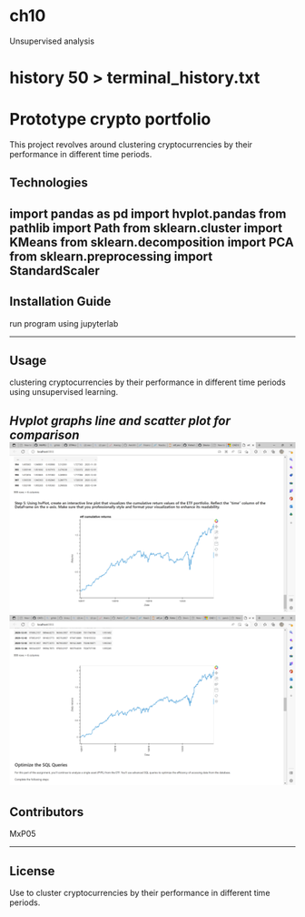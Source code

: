 # ch10
Unsupervised analysis
# history 50 > terminal_history.txt

# Prototype crypto portfolio
This project revolves around clustering cryptocurrencies by their performance in different time periods.
## Technologies

import pandas as pd
import hvplot.pandas
from pathlib import Path
from sklearn.cluster import KMeans
from sklearn.decomposition import PCA
from sklearn.preprocessing import StandardScaler
---

## Installation Guide
run program using jupyterlab

---

## Usage
clustering cryptocurrencies by their performance in different time periods using unsupervised learning.

*Hvplot graphs line and scatter plot for comparison*
![visualizes the cumulative return values of the ETF portfolio](https://github.com/MxP05/CH7/blob/main/voila/voila2.png?raw=true)
![visaulizes an hvplot of the cumulative returns for PYPL](https://github.com/MxP05/CH7/blob/main/voila/voila.png?raw=true)
---

## Contributors

MxP05

---

## License
Use to cluster cryptocurrencies by their performance in different time periods.